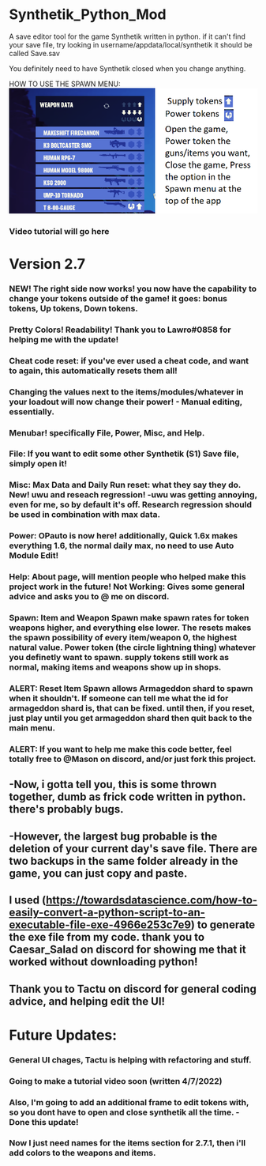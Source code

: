 # Synthetik_Python_Mod
A save editor tool for the game Synthetik written in python.
if it can't find your save file, try looking in username/appdata/local/synthetik  it should be called Save.sav

You definitely need to have Synthetik closed when you change anything.

HOW TO USE THE SPAWN MENU:
![Tutorial for Spawn](https://github.com/Builder-roberts/Synthetik_Python_Mod/blob/main/Screenshot%20(23).png?raw=true)

### Video tutorial will go here
# Version 2.7
### NEW! The right side now works! you now have the capability to change your tokens outside of the game! it goes: bonus tokens, Up tokens, Down tokens.
### Pretty Colors! Readability! Thank you to Lawro#0858 for helping me with the update!
### Cheat code reset: if you've ever used a cheat code, and want to again, this automatically resets them all!
### Changing the values next to the items/modules/whatever in your loadout will now change their power! - Manual editing, essentially.
### Menubar! specifically File, Power, Misc, and Help.
### File: If you want to edit some other Synthetik (S1) Save file, simply open it!
### Misc: Max Data and Daily Run reset: what they say they do. New! uwu and reseach regression! -uwu was getting annoying, even for me, so by default it's off. Research regression should be used in combination with max data.
### Power: OPauto is now here! additionally, Quick 1.6x makes everything 1.6, the normal daily max, no need to use Auto Module Edit!
### Help: About page, will mention people who helped make this project work in the future! Not Working: Gives some general advice and asks you to @ me on discord.
### Spawn: Item and Weapon Spawn make spawn rates for token weapons higher, and everything else lower. The resets makes the spawn possibility of every item/weapon 0, the highest natural value. Power token (the circle lightning thing) whatever you definetly want to spawn. supply tokens still work as normal, making items and weapons show up in shops.
### ALERT: Reset Item Spawn allows Armageddon shard to spawn when it shouldn't. If someone can tell me what the id for armageddon shard is, that can be fixed. until then, if you reset, just play until you get armageddon shard then quit back to the main menu.
### ALERT: If you want to help me make this code better, feel totally free to @Mason on discord, and/or just fork this project.

## -Now, i gotta tell you, this is some thrown together, dumb as frick code written in python. there's probably bugs.
## -However, the largest bug probable is the deletion of your current day's save file. There are two backups in the same folder already in the game, you can just copy and paste.
## I used (https://towardsdatascience.com/how-to-easily-convert-a-python-script-to-an-executable-file-exe-4966e253c7e9) to generate the exe file from my code. thank you to Caesar_Salad on discord for showing me that it worked without downloading python!
## Thank you to Tactu on discord for general coding advice, and helping edit the UI!

# Future Updates:
### General UI chages, Tactu is helping with refactoring and stuff.
### Going to make a tutorial video soon (written 4/7/2022)
### Also, I'm going to add an additional frame to edit tokens with, so you dont have to open and close synthetik all the time. - Done this update!
### Now I just need names for the items section for 2.7.1, then i'll add colors to the weapons and items.
